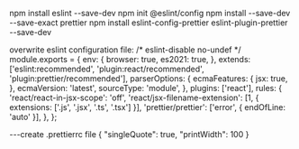 npm install eslint --save-dev
npm init @eslint/config
npm install --save-dev --save-exact prettier
npm install eslint-config-prettier eslint-plugin-prettier --save-dev


overwrite eslint configuration file:
/* eslint-disable no-undef */
module.exports = {
  env: {
    browser: true,
    es2021: true,
  },
  extends: ['eslint:recommended', 'plugin:react/recommended', 'plugin:prettier/recommended'],
  parserOptions: {
    ecmaFeatures: {
      jsx: true,
    },
    ecmaVersion: 'latest',
    sourceType: 'module',
  },
  plugins: ['react'],
  rules: {
    'react/react-in-jsx-scope': 'off',
    'react/jsx-filename-extension': [1, { extensions: ['.js', '.jsx', '.ts', '.tsx'] }],
    'prettier/prettier': ['error', { endOfLine: 'auto' }],
  },
};


---create .prettierrc file
{
    "singleQuote": true,
    "printWidth": 100
}